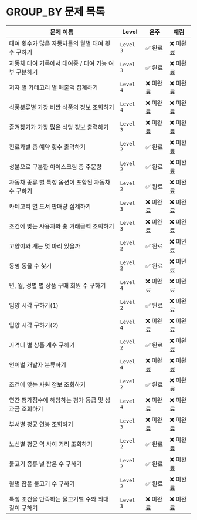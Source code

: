 # GROUP_BY 문제 목록


| **문제 이름**                                             | **Level**  | **은주**    | **예림**    |
|-----------------------------------------------------------|------------|-------------|-------------|
| 대여 횟수가 많은 자동차들의 월별 대여 횟수 구하기         | `Level 3`  | ✅ 완료   | ❌ 미완료   |
| 자동차 대여 기록에서 대여중 / 대여 가능 여부 구분하기     | `Level 3`  | ✅ 완료   | ❌ 미완료   |
| 저자 별 카테고리 별 매출액 집계하기                      | `Level 4`  | ❌ 미완료   | ❌ 미완료   |
| 식품분류별 가장 비싼 식품의 정보 조회하기                | `Level 4`  | ❌ 미완료   | ❌ 미완료   |
| 즐겨찾기가 가장 많은 식당 정보 출력하기                  | `Level 3`  | ❌ 미완료   | ❌ 미완료   |
| 진료과별 총 예약 횟수 출력하기                           | `Level 2`  | ✅ 완료   | ❌ 미완료   |
| 성분으로 구분한 아이스크림 총 주문량                     | `Level 2`  | ✅ 완료   | ❌ 미완료   |
| 자동차 종류 별 특정 옵션이 포함된 자동차 수 구하기       | `Level 2`  | ✅ 완료   | ❌ 미완료   |
| 카테고리 별 도서 판매량 집계하기                         | `Level 3`  | ❌ 미완료   | ❌ 미완료   |
| 조건에 맞는 사용자와 총 거래금액 조회하기                | `Level 3`  | ❌ 미완료   | ❌ 미완료   |
| 고양이와 개는 몇 마리 있을까                             | `Level 2`  | ✅ 완료   | ❌ 미완료   |
| 동명 동물 수 찾기                                         | `Level 2`  | ✅ 완료   | ❌ 미완료   |
| 년, 월, 성별 별 상품 구매 회원 수 구하기                 | `Level 4`  | ❌ 미완료   | ❌ 미완료   |
| 입양 시각 구하기(1)                                       | `Level 2`  | ✅ 완료   | ❌ 미완료   |
| 입양 시각 구하기(2)                                       | `Level 4`  | ❌ 미완료   | ❌ 미완료   |
| 가격대 별 상품 개수 구하기                               | `Level 2`  | ✅ 완료   | ❌ 미완료   |
| 언어별 개발자 분류하기                                   | `Level 4`  | ❌ 미완료   | ❌ 미완료   |
| 조건에 맞는 사원 정보 조회하기                           | `Level 2`  | ✅ 완료   | ❌ 미완료   |
| 연간 평가점수에 해당하는 평가 등급 및 성과금 조회하기     | `Level 4`  | ❌ 미완료   | ❌ 미완료   |
| 부서별 평균 연봉 조회하기                                | `Level 3`  | ❌ 미완료   | ❌ 미완료   |
| 노선별 평균 역 사이 거리 조회하기                        | `Level 2`  | ✅ 완료   | ❌ 미완료   |
| 물고기 종류 별 잡은 수 구하기                            | `Level 2`  | ✅ 완료   | ❌ 미완료   |
| 월별 잡은 물고기 수 구하기                               | `Level 2`  | ✅ 완료   | ❌ 미완료   |
| 특정 조건을 만족하는 물고기별 수와 최대 길이 구하기       | `Level 3`  | ❌ 미완료   | ❌ 미완료   |
